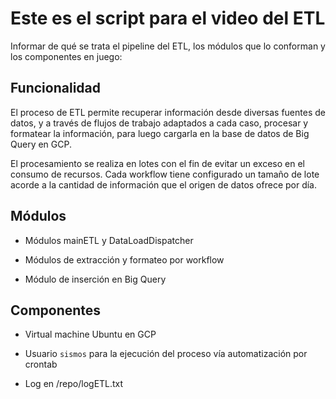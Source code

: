 # Este es el script para el video del ETL

Informar de qué se trata el pipeline del ETL, los módulos que lo conforman y los componentes en juego:

## Funcionalidad

El proceso de ETL permite recuperar información desde diversas fuentes de datos, y a través de flujos de trabajo adaptados a cada caso, procesar y formatear la información, para luego cargarla en la base de datos de Big Query en GCP.

El procesamiento se realiza en lotes con el fin de evitar un exceso en el consumo de recursos. Cada workflow tiene configurado un tamaño de lote acorde a la cantidad de información que el origen de datos ofrece por día.

## Módulos

- Módulos mainETL y DataLoadDispatcher

- Módulos de extracción y formateo por workflow

- Módulo de inserción en Big Query

## Componentes

- Virtual machine Ubuntu en GCP

- Usuario `sismos` para la ejecución del proceso vía automatización por crontab

- Log en /repo/logETL.txt
